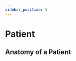 ```yaml
---
sidebar_position: 5
---
```


# Patient
## Anatomy of a Patient
<!-- Explain a single patient object -->
